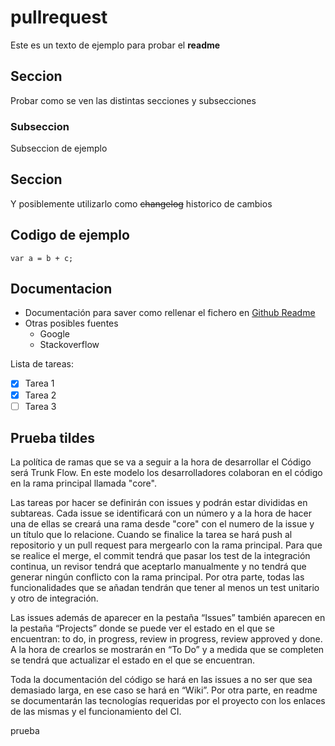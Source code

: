 # pullrequest

Este es un texto de ejemplo para probar el **readme**

## Seccion

Probar como se ven las distintas secciones y subsecciones

### Subseccion

Subseccion de ejemplo

## Seccion

Y posiblemente utilizarlo como ~~changelog~~ historico de cambios

## Codigo de ejemplo

```
var a = b + c;
```

## Documentacion

- Documentación para saver como rellenar el fichero en [Github Readme](https://docs.github.com/es/github/writing-on-github/basic-writing-and-formatting-syntax)
- Otras posibles fuentes
  - Google
  - Stackoverflow

Lista de tareas:
- [X] Tarea 1
- [X] Tarea 2
- [ ] Tarea 3

## Prueba tildes
La política de ramas que se va a seguir a la hora de desarrollar el Código será Trunk Flow. En este modelo los desarrolladores colaboran en el código en la rama principal llamada "core".

Las tareas por hacer se definirán con issues y podrán estar divididas en subtareas. Cada issue se identificará con un número y a la hora de hacer una de ellas se creará una rama desde "core" con el numero de la issue y un título que lo relacione. Cuando se finalice la tarea se hará push al repositorio y un pull request para mergearlo con la rama principal. Para que se realice el merge, el commit tendrá que pasar los test de la integración continua, un revisor tendrá que aceptarlo manualmente y no tendrá que generar ningún conflicto con la rama principal. Por otra parte, todas las funcionalidades que se añadan tendrán que tener al menos un test unitario y otro de integración.

Las issues además de aparecer en la pestaña “Issues” también aparecen en la pestaña “Projects” donde se puede ver el estado en el que se encuentran: to do, in progress, review in progress, review approved y done. A la hora de crearlos se mostrarán en “To Do” y a medida que se completen se tendrá que actualizar el estado en el que se encuentran.

Toda la documentación del código se hará en las issues a no ser que sea demasiado larga, en ese caso se hará en “Wiki”. Por otra parte, en readme se documentarán las tecnologías requeridas por el proyecto con los enlaces de las mismas y el funcionamiento del CI.

prueba

